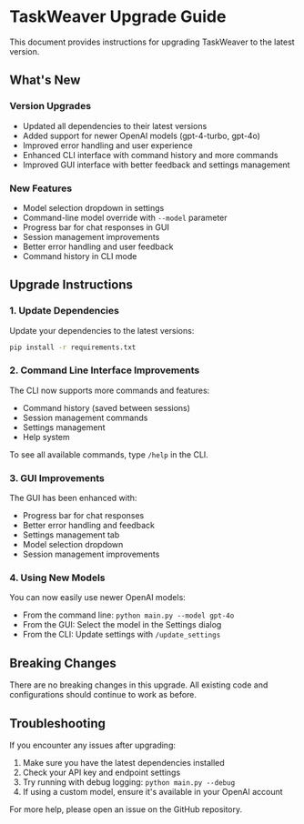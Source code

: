 # TaskWeaver Upgrade Guide

This document provides instructions for upgrading TaskWeaver to the latest version.

## What's New

### Version Upgrades
- Updated all dependencies to their latest versions
- Added support for newer OpenAI models (gpt-4-turbo, gpt-4o)
- Improved error handling and user experience
- Enhanced CLI interface with command history and more commands
- Improved GUI interface with better feedback and settings management

### New Features
- Model selection dropdown in settings
- Command-line model override with `--model` parameter
- Progress bar for chat responses in GUI
- Session management improvements
- Better error handling and user feedback
- Command history in CLI mode

## Upgrade Instructions

### 1. Update Dependencies

Update your dependencies to the latest versions:

```bash
pip install -r requirements.txt
```

### 2. Command Line Interface Improvements

The CLI now supports more commands and features:

- Command history (saved between sessions)
- Session management commands
- Settings management
- Help system

To see all available commands, type `/help` in the CLI.

### 3. GUI Improvements

The GUI has been enhanced with:

- Progress bar for chat responses
- Better error handling and feedback
- Settings management tab
- Model selection dropdown
- Session management improvements

### 4. Using New Models

You can now easily use newer OpenAI models:

- From the command line: `python main.py --model gpt-4o`
- From the GUI: Select the model in the Settings dialog
- From the CLI: Update settings with `/update_settings`

## Breaking Changes

There are no breaking changes in this upgrade. All existing code and configurations should continue to work as before.

## Troubleshooting

If you encounter any issues after upgrading:

1. Make sure you have the latest dependencies installed
2. Check your API key and endpoint settings
3. Try running with debug logging: `python main.py --debug`
4. If using a custom model, ensure it's available in your OpenAI account

For more help, please open an issue on the GitHub repository.

